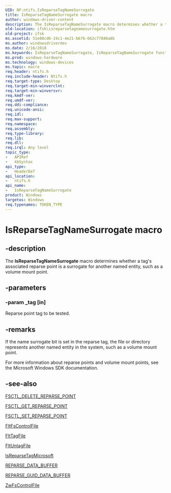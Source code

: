 ```yaml
---
UID: NF:ntifs.IsReparseTagNameSurrogate
title: IsReparseTagNameSurrogate macro
author: windows-driver-content
description: The IsReparseTagNameSurrogate macro determines whether a tag's associated reparse point is a surrogate for another named entity, such as a volume mount point.
old-location: ifsk\isreparsetagnamesurrogate.htm
old-project: ifsk
ms.assetid: 51e80cd6-19c1-4e21-b676-662c77840a8b
ms.author: windowsdriverdev
ms.date: 2/16/2018
ms.keywords: IsReparseTagNameSurrogate, IsReparseTagNameSurrogate function [Installable File System Drivers], ifsk.isreparsetagnamesurrogate, ioref_f44ef76c-2211-43a1-b151-a5804c7cd361.xml, ntifs/IsReparseTagNameSurrogate
ms.prod: windows-hardware
ms.technology: windows-devices
ms.topic: macro
req.header: ntifs.h
req.include-header: Ntifs.h
req.target-type: Desktop
req.target-min-winverclnt: 
req.target-min-winversvr: 
req.kmdf-ver: 
req.umdf-ver: 
req.ddi-compliance: 
req.unicode-ansi: 
req.idl: 
req.max-support: 
req.namespace: 
req.assembly: 
req.type-library: 
req.lib: 
req.dll: 
req.irql: Any level
topic_type:
-	APIRef
-	kbSyntax
api_type:
-	HeaderDef
api_location:
-	ntifs.h
api_name:
-	IsReparseTagNameSurrogate
product: Windows
targetos: Windows
req.typenames: TOKEN_TYPE
---
```


# IsReparseTagNameSurrogate macro


## -description


The <b>IsReparseTagNameSurrogate</b> macro determines whether a tag's associated reparse point is a surrogate for another named entity, such as a volume mount point. 


## -parameters




### -param _tag [in]

Reparse point tag to be tested. 


## -remarks



If the name surrogate bit is set in the reparse tag, the file or directory represents another named entity in the system, such as a volume mount point. 

For more information about reparse points and volume mount points, see the Microsoft Windows SDK documentation. 




## -see-also




<a href="https://msdn.microsoft.com/library/windows/hardware/ff544828">FSCTL_DELETE_REPARSE_POINT</a>



<a href="https://msdn.microsoft.com/library/windows/hardware/ff544836">FSCTL_GET_REPARSE_POINT</a>



<a href="https://msdn.microsoft.com/library/windows/hardware/ff545568">FSCTL_SET_REPARSE_POINT</a>



<a href="https://msdn.microsoft.com/library/windows/hardware/ff542988">FltFsControlFile</a>



<a href="https://msdn.microsoft.com/library/windows/hardware/ff544589">FltTagFile</a>



<a href="https://msdn.microsoft.com/library/windows/hardware/ff544608">FltUntagFile</a>



<a href="https://msdn.microsoft.com/library/windows/hardware/ff549452">IsReparseTagMicrosoft</a>



<a href="https://msdn.microsoft.com/library/windows/hardware/ff552012">REPARSE_DATA_BUFFER</a>



<a href="https://msdn.microsoft.com/library/windows/hardware/ff552014">REPARSE_GUID_DATA_BUFFER</a>



<a href="https://msdn.microsoft.com/library/windows/hardware/ff566462">ZwFsControlFile</a>
 

 

